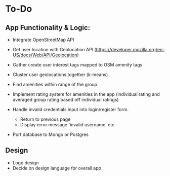 # To-Do

## App Functionality & Logic:
- Integrate OpenStreetMap API
- Get user location with Geolocation API (https://developer.mozilla.org/en-US/docs/Web/API/Geolocation)
- Gather create user interest tags mapped to OSM amenity tags
- Cluster user geolocations together (k-means)
- Find amenities within range of the group
- Implement rating system for amenities in the app (individual rating and averaged group rating based off individual ratings)

- Handle invalid credentials input into login/register form.
    - Return to previous page
    - Display error message 'invalid username' etc.

- Port database to Mongo or Postgres

## Design
- Logo design
- Decide on design language for overall app
